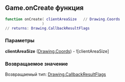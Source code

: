 ## Game.onCreate функция


```lua
function onCreate( clientAreaSize   // Drawing.Coords
                 )
// returns: Drawing.CallbackResultFlags
```


### Параметры

**clientAreaSize** ([Drawing.Coords](../Drawing/Coords.md)) - ![clientAreaSize]

### Возвращаемое значение

Возвращаемый тип: [Drawing.CallbackResultFlags](../Drawing/CallbackResultFlags.md)

